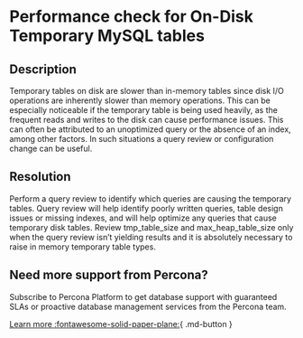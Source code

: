 # Performance check for On-Disk Temporary MySQL tables
## Description
Temporary tables on disk are slower than in-memory tables since disk I/O operations are inherently slower than memory operations. This can be especially noticeable if the temporary table is being used heavily, as the frequent reads and writes to the disk can cause performance issues. 
This can often be attributed to an unoptimized query or the absence of an index, among other factors. In such situations a query review or configuration change can be useful.


## Resolution
Perform a query review to identify which queries are causing the temporary tables.
Query review will help identify poorly written queries, table design issues or missing indexes, and will help optimize any queries that cause temporary disk tables.
Review tmp_table_size and max_heap_table_size only when the query review isn’t yielding results and it is absolutely necessary to raise in memory temporary table types.

## Need more support from Percona?
Subscribe to Percona Platform to get database support with guaranteed SLAs or proactive database management services from the Percona team.

[Learn more :fontawesome-solid-paper-plane:](https://per.co.na/subscribe){ .md-button }
